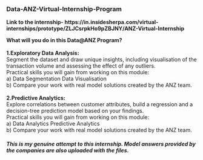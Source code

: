 <h3>Data-ANZ-Virtual-Internship-Program</h3>
<p><b>Link to the internship- https://in.insidesherpa.com/virtual-internships/prototype/ZLJCsrpkHo9pZBJNY/ANZ-Virtual-Internship </p>
<p>What will you do in this Data@ANZ Program?<br><br></b>
<b>1.Exploratory Data Analysis: </b> <br>Segment the dataset and draw unique insights, including visualisation of the transaction volume and assessing the effect of any outliers.<br>
Practical skills you will gain from working on this module:<br>
a) Data Segmentation Data Visualisation<br>
b) Compare your work with real model solutions created by the ANZ team.<br><br>
<b>2.Predictive Analytics: </b> <br>Explore correlations between customer attributes, build a regression and a decision-tree prediction model based on your findings.<br>
Practical skills you will gain from working on this module:<br>
a) Data Analytics Predictive Analytics<br>
b) Compare your work with real model solutions created by the ANZ team.</p>
<h5> This is my genuine attempt to this internship. Model answers provided by the companies are also uploaded with the files.</h5>
